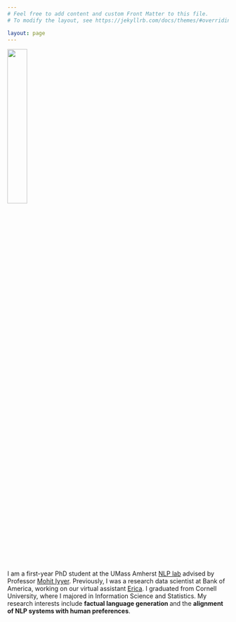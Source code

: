 ```yaml
---
# Feel free to add content and custom Front Matter to this file.
# To modify the layout, see https://jekyllrb.com/docs/themes/#overriding-theme-defaults

layout: page
---
```

<!-- ![Picture](docs/assets/IMG_0450.JPG) -->
<img src="docs/assets/jenna_headshot_cropped.png" width="30%">

I am a first-year PhD student at the UMass Amherst [NLP lab][nlplab] advised by Professor [Mohit Iyyer][mohit]. Previously, I was a research data scientist at Bank of America, working on our virtual assistant [Erica][erica]. I graduated from Cornell University, where I majored in Information Science and Statistics. My research interests include <b> factual language generation </b> and the <b>alignment of NLP systems with human preferences</b>. 

[nlplab]: https://nlp.cs.umass.edu/
[mohit]: https://people.cs.umass.edu/~miyyer/
[erica]: https://promotions.bankofamerica.com/digitalbanking/mobilebanking/erica?cm_mmc=OLB-Mobile-Banking-_-Google-PS-_-Meet_Erica%C2%AE_Today-_-Brand_Sitelink&gad_source=1&gclid=Cj0KCQjw2uiwBhCXARIsACMvIU2aq47GGlvgvVc7IQvH7qoqv9e6qV9CXM6ryv87eIcFdxObQyboLdYaArsxEALw_wcB&gclsrc=aw.ds
